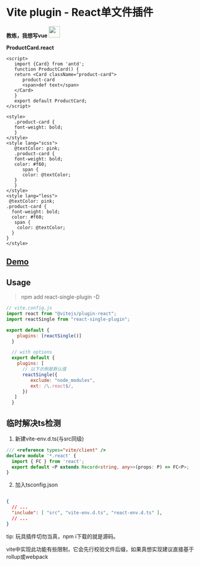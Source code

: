 # Vite plugin - React单文件插件

**教练，我想写vue**  <img src="https://pic3.zhimg.com/50/v2-cddf31864b4c6fd5cebadb460684dcba_hd.jpg?source=1940ef5c" width="30" />

**ProductCard.react**

```
<script>
   import {Card} from 'antd';
   function ProductCard() {
   return <Card className="product-card">
      product-card
      <span>def text</span>
   </Card>
   }
   export default ProductCard;
</script>

<style>
   .product-card {
   font-weight: bold;
   }
</style>
<style lang="scss">
   @textColor: pink;
   .product-card {
   font-weight: bold;
   color: #f60;
      span {
      color: @textColor;
   }
   }
</style>
<style lang="less">
 @textColor: pink;
.product-card {
  font-weight: bold;
  color: #f60;
   span {
    color: @textColor;
  }
}
</style>
```

## [Demo](https://stackblitz.com/edit/vitejs-vite-2wqebx?file=src%2FApp.react)

## Usage
> npm add react-single-plugin -D

```javascript
// vite.config.js
import react from "@vitejs/plugin-react";
import reactSingle from "react-single-plugin";

export default {
    plugins: [reactSingle()]
  }

  // with options
  export default {
    plugins: [
      // 以下示例是默认值
      reactSingle({
         exclude: "node_modules",
         ext: /\.react$/,
      })
   ]
  }

```

## 临时解决ts检测

1. 新建vite-env.d.ts(与src同级)
```typescript
/// <reference types="vite/client" />
declare module '*.react' {
  import { FC } from 'react';
  export default <P extends Record<string, any>>(props: P) => FC<P>;
}

```

2. 加入tsconfig.json
```json

{
  // ...
  "include": [ "src", "vite-env.d.ts", "react-env.d.ts" ],
  // ...
}
```

tip: 玩具插件切勿当真，npm i下载的就是源码。

vite中实现此功能有些限制，它会先行校验文件后缀，如果真想实现建议直接基于rollup或webpack